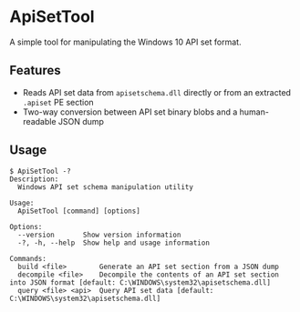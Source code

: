 ApiSetTool
==========

A simple tool for manipulating the Windows 10 API set format.

Features
--------

* Reads API set data from `apisetschema.dll` directly or from an extracted `.apiset` PE section
* Two-way conversion between API set binary blobs and a human-readable JSON dump

Usage
-----

```console
$ ApiSetTool -?
Description:
  Windows API set schema manipulation utility

Usage:
  ApiSetTool [command] [options]

Options:
  --version       Show version information
  -?, -h, --help  Show help and usage information

Commands:
  build <file>        Generate an API set section from a JSON dump
  decompile <file>    Decompile the contents of an API set section into JSON format [default: C:\WINDOWS\system32\apisetschema.dll]
  query <file> <api>  Query API set data [default: C:\WINDOWS\system32\apisetschema.dll]
```
